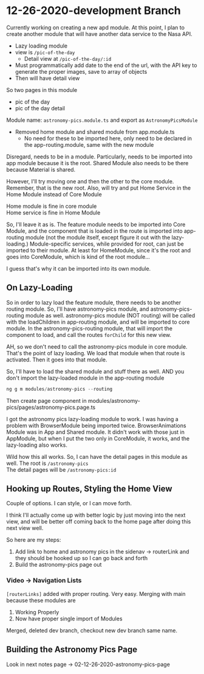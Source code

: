 # 12-26-2020-development Branch

Currently working on creating a new apd module.
At this point, I plan to create another module that will have another data service to the Nasa API.

- Lazy loading module
- view is `/pic-of-the-day`
  - Detail view at `/pic-of-the-day/:id`
- Must programmatically add date to the end of the url, with the API key to generate the proper images, save to array of objects
- Then will have detail view  

So two pages in this module

- pic of the day
- pic of the day detail  

Module name: `astronomy-pics.module.ts` and export as `AstronomyPicsModule`

- Removed home module and shared module from app.module.ts
  - No need for these to be imported here, only need to be declared in the app-routing.module, same with the new module  

Disregard, needs to be in a module.
Particularly, needs to be imported into app module because it is the root.
Shared Module also needs to be there because Material is shared.  

However, I'll try moving one and then the other to the core module.
Remember, that is the new root.
Also, will try and put Home Service in the Home Module instead of Core Module  

Home module is fine in core module  
Home service is fine in Home Module  

So, I'll leave it as is.
The feature module needs to be imported into Core Module, and the component that is loaded in the route is imported into app-routing module (not the module itself, except figure it out with the lazy-loading.)
Module-specific services, while provided for root, can just be imported to their module.
At least for HomeModule, since it's the root and goes into CoreModule, which is kind of the root module...  

I guess that's why it can be imported into its own module.  

## On Lazy-Loading

So in order to lazy load the feature module, there needs to be another routing module.
So, I'll have astronomy-pics module, and astronomy-pics-routing module as well.
astronomy-pics module (NOT routing) will be called with the loadChildren in app-routing module, and will be imported to core module.
In the astronomy-pics-routing module, that will import the component to load, and call the routes `forChild` for this new view.  

AH, so we don't need to call the astronomy-pics module in core module.
That's the point of lazy loading.
We load that module when that route is activated.
Then it goes into that module.  

So, I'll have to load the shared module and stuff there as well.
AND you don't import the lazy-loaded module in the app-routing module

```ps1
ng g m modules/astronomy-pics --routing
```

Then create page component in modules/astronomy-pics/pages/astronomy-pics.page.ts  

I got the astronomy pics lazy-loading module to work.
I was having a problem with BrowserModule being imported twice.
BrowserAnimations Module was in App and Shared module.
It didn't work with those just in AppModule, but when I put the two only in CoreModule, it works, and the lazy-loading also works.  

Wild how this all works. So, I can have the detail pages in this module as well.
The root is `/astronomy-pics`  
The detail pages will be `/astronomy-pics:id`  

## Hooking up Routes, Styling the Home View

Couple of options. I can style, or I can move forth.  

I think I'll actually come up with better logic by just moving into the next view, and will be better off coming back to the home page after doing this next view well.  

So here are my steps:

1. Add link to home and astronomy pics in the sidenav -> routerLink and they should be hooked up so I can go back and forth
2. Build the astronomy-pics page out

### Video -> Navigation Lists

`[routerLinks]` added with proper routing. Very easy.
Merging with main because these modules are

1. Working Properly
2. Now have proper single import of Modules  

Merged, deleted dev branch, checkout new dev branch same name.  

## Building the Astronomy Pics Page

Look in next notes page -> 02-12-26-2020-astronomy-pics-page
